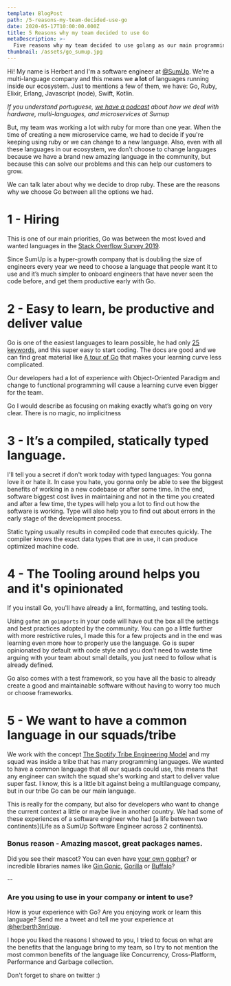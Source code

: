 ```yaml
---
template: BlogPost
path: /5-reasons-my-team-decided-use-go
date: 2020-05-17T10:00:00.000Z
title: 5 Reasons why my team decided to use Go
metaDescription: >-
  Five reasons why my team decided to use golang as our main programming language
thumbnail: /assets/go_sumup.jpg
---
```


Hi! My name is Herbert and I'm a software engineer at [@SumUp](https://twitter.com/sumupeng). We're a multi-language company and this means we **a lot** of languages running inside our ecosystem. Just to mentions a few of them, we have: Go, Ruby, Elixir, Erlang, Javascript (node), Swift, Kotlin.

_If you understand portuguese, [we have a podcast](https://hipsters.tech/hardware-multiplas-linguagens-e-microsservicos-na-sumup-hipsters-on-the-road-30/) about how we deal with hardware, multi-languages, and microservices at Sumup_

But, my team was working a lot with ruby for more than one year. When the time of creating a new microservice came, we had to decide if you're keeping using ruby or we can change to a new language. Also, even with all these languages in our ecosystem, we don't choose to change languages because we have a brand new amazing language in the community, but because this can solve our problems and this can help our customers to grow.

We can talk later about why we decide to drop ruby. These are the reasons why we choose Go between all the options we had.

# 1 - Hiring

This is one of our main priorities, Go was between the most loved and wanted languages in the [Stack Overflow Survey 2019](https://insights.stackoverflow.com/survey/2019#most-loved-dreaded-and-wanted).

Since SumUp is a hyper-growth company that is doubling the size of engineers every year we need to choose a language that people want it to use and it’s much simpler to onboard engineers that have never seen the code before, and get them productive early with Go.

# 2 - Easy to learn, be productive and deliver value

Go is one of the easiest languages to learn possible, he had only [25 keywords](https://golang.org/ref/spec#Keywords), and this super easy to start coding. The docs are good and we can find great material like [A tour of Go](https://tour.golang.org/welcome/1) that makes your learning curve less complicated.

Our developers had a lot of experience with Object-Oriented Paradigm and change to functional programming will cause a learning curve even bigger for the team.

Go I would describe as focusing on making exactly what’s going on very clear. There is no magic, no implicitness

# 3 - It’s a compiled, statically typed language.

I'll tell you a secret if don't work today with typed languages: You gonna love it or hate it.
In case you hate, you gonna only be able to see the biggest benefits of working in a new codebase or after some time.
In the end, software biggest cost lives in maintaining and not in the time you created and after a few time, the types will help you a lot to find out how the software is working.
Type will also help you to find out about errors in the early stage of the development process.

Static typing usually results in compiled code that executes quickly. The compiler knows the exact data types that are in use, it can produce optimized machine code.

# 4 - The Tooling around helps you and it's opinionated

If you install Go, you'll have already a lint, formatting, and testing tools.

Using `gofmt` an `goimports` in your code will have out the box all the settings and best practices adopted by the community.
You can go a little further with more restrictive rules, I made this for a few projects and in the end was learning even more how to properly use the language.
Go is super opinionated by default with code style and you don't need to waste time arguing with your team about small details, you just need to follow what is already defined.

Go also comes with a test framework, so you have all the basic to already create a good and maintainable software without having to worry too much or choose frameworks.

# 5 - We want to have a common language in our squads/tribe

We work with the concept [The Spotify Tribe Engineering Model](https://medium.com/scaled-agile-framework/exploring-key-elements-of-spotifys-agile-scaling-model-471d2a23d7ea) and my squad was inside a tribe that has many programming languages. We wanted to have a common language that all our squads could use, this means that any engineer can switch the squad she's working and start to deliver value super fast. I know, this is a little bit against being a multilanguage company, but in our tribe Go can be our main language.

This is really for the company, but also for developers who want to change the current context a little or maybe live in another country.
We had some of these experiences of a software engineer who had [a life between two continents](Life as a SumUp Software Engineer across 2 continents).

### Bonus reason - Amazing mascot, great packages names.

Did you see their mascot? You can even have [your own gopher](https://gopherize.me/)? or incredible libraries names like [Gin Gonic](https://github.com/gin-gonic/gin), [Gorilla](https://www.gorillatoolkit.org/) or [Buffalo](https://gobuffalo.io/en/)?

--

### Are you using to use in your company or intent to use?

How is your experience with Go? Are you enjoying work or learn this language? Send me a tweet and tell me your experience at [@herberth3nrique](https://twitter.com/herberth3nrique).

I hope you liked the reasons I showed to you, I tried to focus on what are the benefits that the language bring to my team, so I try to not mention the most common benefits of the language like Concurrency, Cross-Platform, Performance and Garbage collection.

Don't forget to share on twitter :)
